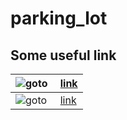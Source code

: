 # parking_lot

## Some useful link
 |![goto](https://img.shields.io/badge/Git%20Hub-Commands-orange)&nbsp;| [link](https://github.com/vipultyagi07/Low_Level_Design/blob/main/Zzzzz/README.md)|
 | ------------- | --------- | 
  |![goto](https://img.shields.io/badge/MySql%20Reset-Password-Blue)&nbsp;| [link](https://github.com/vipultyagi07/Low_Level_Design/blob/main/Zzzzz/MYSqlResetPassword.md)|

